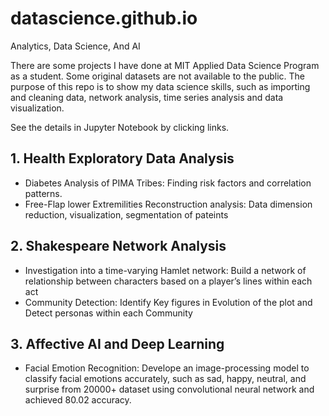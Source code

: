 # datascience.github.io
Analytics, Data Science, And AI

There are some projects I have done at MIT Applied Data Science Program as a student. Some original datasets are not available to the public. The purpose of this repo is to show my data science skills, such as importing and cleaning data, network analysis, time series analysis and data visualization.

See the details in Jupyter Notebook by clicking links.

## 1. Health Exploratory Data Analysis

* Diabetes Analysis of PIMA Tribes: Finding risk factors and correlation patterns.
* Free-Flap lower Extremilities Reconstruction analysis: Data dimension reduction, visualization, segmentation of pateints

## 2. Shakespeare Network Analysis

* Investigation into a time-varying Hamlet network: Build a network of relationship between characters based on a player’s lines within each act 
* Community Detection: Identify Key figures in Evolution of the plot and Detect personas within each Community

## 3. Affective AI and Deep Learning

* Facial Emotion Recognition: Develope an image-processing model to classify facial emotions accurately, such as sad, happy, neutral, and surprise from 20000+ dataset using convolutional neural network and achieved 80.02 accuracy.

